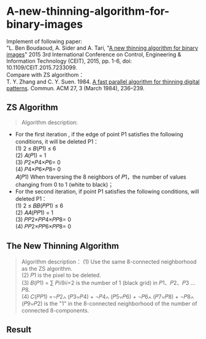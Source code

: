 # A-new-thinning-algorithm-for-binary-images
Implement of following paper:  
"L. Ben Boudaoud, A. Sider and A. Tari, "[A new thinning algorithm for binary images]" 2015 3rd International Conference on Control, Engineering & Information 
Technology (CEIT), 2015, pp. 1-6, doi: 10.1109/CEIT.2015.7233099.  
Compare with ZS algorithom：  
T. Y. Zhang and C. Y. Suen. 1984. [A fast parallel algorithm for thinning digital patterns]. Commun. ACM 27, 3 (March 1984), 236–239. 

## ZS Algorithm
> Algorithm description:
- For the first iteration , if the edge of point P1 satisfies the following conditions, it will be deleted P1：  
(1) 2 ≤ 𝐵(𝑃1) ≤ 6  
(2) 𝐴(𝑃1) = 1  
(3) 𝑃2×𝑃4×𝑃6= 0  
(4) 𝑃4×𝑃6×𝑃8= 0  
𝐴(𝑃1) When traversing the 8 neighbors of 𝑃1，the number of values changing from 0 to 1 (white to black)；
- For the second iteration, if point P1 satisfies the following conditions, will deleted P1：  
(1) 2 ≤ 𝐵𝐵(𝑃𝑃1) ≤ 6  
(2) 𝐴𝐴(𝑃𝑃1) = 1  
(3) 𝑃𝑃2×𝑃𝑃4×𝑃𝑃8= 0  
(4) 𝑃𝑃2×𝑃𝑃6×𝑃𝑃8= 0  
## The New Thinning Algorithm
> Algorithm description：
(1) Use the same 8-connected neighborhood as the ZS algorithm.   
(2) 𝑃1 is the pixel to be deleted.  
(3) 𝐵(𝑃1) = ∑ 𝑃𝑖𝑖9𝑖𝑖=2 is the number of 1 (black grid) in 𝑃1、𝑃2、𝑃3 … 𝑃8.   
(4) 𝐶(𝑃𝑃1) =¬𝑃2∧ (𝑃3∨𝑃4) + ¬𝑃4∧ (𝑃5∨𝑃6) + ¬𝑃6∧ (𝑃7∨𝑃8) + ¬𝑃8∧ (𝑃9∨𝑃2) is the "1" in the 8-connected neighborhood of the number of connected 8-components.  
## Result
[A new thinning algorithm for binary images]:https://ieeexplore.ieee.org/document/7233099/references#references
[A fast parallel algorithm for thinning digital patterns]:https://doi.org/10.1145/357994.358023
